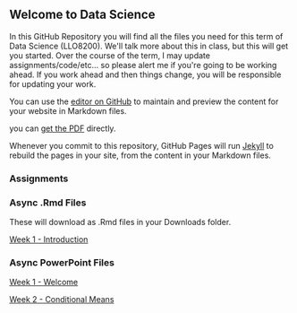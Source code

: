 ## Welcome to Data Science

In this GitHub Repository you will find all the files you need for this term of Data Science (LLO8200). We'll talk more about this in class, but this will get you started. Over the course of the term, I may update assignments/code/etc... so please alert me if you're going to be working ahead. If you work ahead and then things change, you will be responsible for updating your work.

You can use the [editor on GitHub](./slides/01_01_welcome.pptx) to maintain and preview the content for your website in Markdown files.

you can [get the PDF]({{https://github.com/brittanymosby/edd_datascience}}/slides/01_01_welcome.pptx) directly.

Whenever you commit to this repository, GitHub Pages will run [Jekyll](https://jekyllrb.com/) to rebuild the pages in your site, from the content in your Markdown files.

### Assignments


### Async .Rmd Files
These will download as .Rmd files in your Downloads folder.

[Week 1 - Introduction](./assignments/01-intro.RMD)

### Async PowerPoint Files
[Week 1 - Welcome](./slides/01_01_welcome.pptx)

[Week 2 - Conditional Means](./slides/02_01_conditional_mean.pptx)
